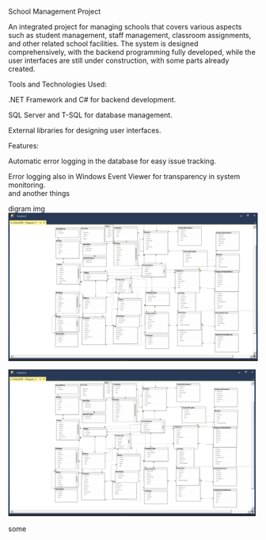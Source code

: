  School Management Project

An integrated project for managing schools that covers various aspects such as student management, staff management, classroom assignments, and other related school facilities. The system is designed comprehensively, with the backend programming fully developed, while the user interfaces are still under construction, with some parts already created.

Tools and Technologies Used:

.NET Framework and C# for backend development.

SQL Server and T-SQL for database management.

External libraries for designing user interfaces.

Features:

Automatic error logging in the database for easy issue tracking.

Error logging also in Windows Event Viewer for transparency in system monitoring.  
and another things 



digram img
![digram](./DB/digram.png)

<img src="./db/digram.png" width="500" />

some 

